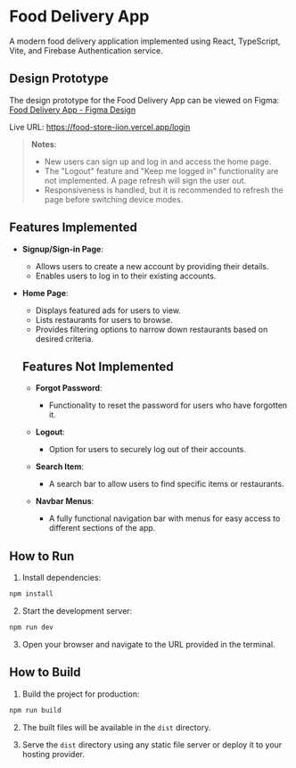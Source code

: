 # Food Delivery App

A modern food delivery application implemented using React, TypeScript, Vite, and Firebase Authentication service.

## Design Prototype

The design prototype for the Food Delivery App can be viewed on Figma:  
[Food Delivery App - Figma Design](https://www.figma.com/design/Mtg8ZbQ8ePQjfRYSycJLBX/Food-Delivery-UI---Free--Copy-?node-id=4-881&t=6mxMqQskch84qLPn-0)

Live URL: https://food-store-iion.vercel.app/login

> **Notes**:
>
> - New users can sign up and log in and access the home page.
> - The "Logout" feature and "Keep me logged in" functionality are not implemented. A page refresh will sign the user out.
> - Responsiveness is handled, but it is recommended to refresh the page before switching device modes.

## Features Implemented

- **Signup/Sign-in Page**:

  - Allows users to create a new account by providing their details.
  - Enables users to log in to their existing accounts.

- **Home Page**:

  - Displays featured ads for users to view.
  - Lists restaurants for users to browse.
  - Provides filtering options to narrow down restaurants based on desired criteria.

  ## Features Not Implemented

  - **Forgot Password**:

    - Functionality to reset the password for users who have forgotten it.

  - **Logout**:

    - Option for users to securely log out of their accounts.

  - **Search Item**:

    - A search bar to allow users to find specific items or restaurants.

  - **Navbar Menus**:
    - A fully functional navigation bar with menus for easy access to different sections of the app.

## How to Run

1. Install dependencies:

```bash
npm install
```

2. Start the development server:

```bash
npm run dev
```

3. Open your browser and navigate to the URL provided in the terminal.

## How to Build

1. Build the project for production:

```bash
npm run build
```

2. The built files will be available in the `dist` directory.

3. Serve the `dist` directory using any static file server or deploy it to your hosting provider.

